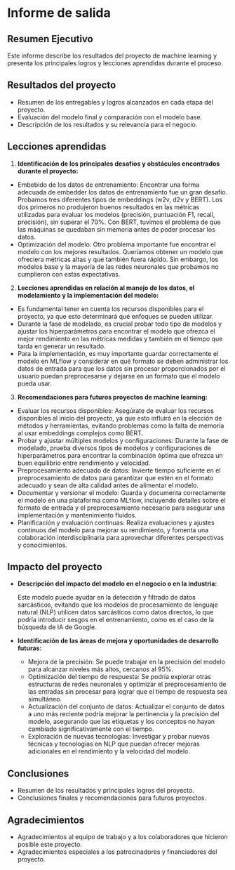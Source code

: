 # Informe de salida

## Resumen Ejecutivo

Este informe describe los resultados del proyecto de machine learning y presenta los principales logros y lecciones aprendidas durante el proceso.

## Resultados del proyecto

- Resumen de los entregables y logros alcanzados en cada etapa del proyecto.
- Evaluación del modelo final y comparación con el modelo base.
- Descripción de los resultados y su relevancia para el negocio.

## Lecciones aprendidas

1. **Identificación de los principales desafíos y obstáculos encontrados durante el proyecto:**

- Embebido de los datos de entrenamiento: Encontrar una forma adecuada de embedder los datos de entrenamiento fue un gran desafío. Probamos tres diferentes tipos de embeddings (w2v, d2v y BERT). Los dos primeros no produjeron buenos resultados en las métricas utilizadas para evaluar los modelos (precisión, puntuación F1, recall, precisión), sin superar el 70%. Con BERT, tuvimos el problema de que las máquinas se quedaban sin memoria antes de poder procesar los datos.
- Optimización del modelo: Otro problema importante fue encontrar el modelo con los mejores resultados. Queríamos obtener un modelo que ofreciera métricas altas y que también fuera rápido. Sin embargo, los modelos base y la mayoría de las redes neuronales que probamos no cumplieron con estas expectativas.

2. **Lecciones aprendidas en relación al manejo de los datos, el modelamiento y la implementación del modelo:**

- Es fundamental tener en cuenta los recursos disponibles para el proyecto, ya que esto determinará qué enfoques se pueden utilizar.
- Durante la fase de modelado, es crucial probar todo tipo de modelos y ajustar los hiperparámetros para encontrar el modelo que ofrezca el mejor rendimiento en las métricas medidas y también en el tiempo que tarda en generar un resultado.
- Para la implementación, es muy importante guardar correctamente el modelo en MLflow y considerar en qué formato se deben administrar los datos de entrada para que los datos sin procesar proporcionados por el usuario puedan preprocesarse y dejarse en un formato que el modelo pueda usar.

3. **Recomendaciones para futuros proyectos de machine learning:**

- Evaluar los recursos disponibles: Asegúrate de evaluar los recursos disponibles al inicio del proyecto, ya que esto influirá en la elección de métodos y herramientas, evitando problemas como la falta de memoria al usar embeddings complejos como BERT.
- Probar y ajustar múltiples modelos y configuraciones: Durante la fase de modelado, prueba diversos tipos de modelos y configuraciones de hiperparámetros para encontrar la combinación óptima que ofrezca un buen equilibrio entre rendimiento y velocidad.
- Preprocesamiento adecuado de datos: Invierte tiempo suficiente en el preprocesamiento de datos para garantizar que estén en el formato adecuado y sean de alta calidad antes de alimentar el modelo.
- Documentar y versionar el modelo: Guarda y documenta correctamente el modelo en una plataforma como MLflow, incluyendo detalles sobre el formato de entrada y el preprocesamiento necesario para asegurar una implementación y mantenimiento fluidos.
- Planificación y evaluación continuas: Realiza evaluaciones y ajustes continuos del modelo para mejorar su rendimiento, y fomenta una colaboración interdisciplinaria para aprovechar diferentes perspectivas y conocimientos.

## Impacto del proyecto

- **Descripción del impacto del modelo en el negocio o en la industria:**

    Este modelo puede ayudar en la detección y filtrado de datos sarcásticos, evitando que los modelos de procesamiento de lenguaje natural (NLP) utilicen datos sarcásticos como datos directos, lo que podría introducir sesgos en el entrenamiento, como es el caso de la búsqueda de IA de Google.

- **Identificación de las áreas de mejora y oportunidades de desarrollo futuras:**

    - Mejora de la precisión: Se puede trabajar en la precisión del modelo para alcanzar niveles más altos, cercanos al 95%.
    - Optimización del tiempo de respuesta: Se podría explorar otras estructuras de redes neuronales y optimizar el preprocesamiento de las entradas sin procesar para lograr que el tiempo de respuesta sea simultáneo.
    - Actualización del conjunto de datos: Actualizar el conjunto de datos a uno más reciente podría mejorar la pertinencia y la precisión del modelo, asegurando que las etiquetas y los conceptos no hayan cambiado significativamente con el tiempo.
    - Exploración de nuevas tecnologías: Investigar y probar nuevas técnicas y tecnologías en NLP que puedan ofrecer mejoras adicionales en el rendimiento y la velocidad del modelo.

## Conclusiones

- Resumen de los resultados y principales logros del proyecto.
- Conclusiones finales y recomendaciones para futuros proyectos.

## Agradecimientos

- Agradecimientos al equipo de trabajo y a los colaboradores que hicieron posible este proyecto.
- Agradecimientos especiales a los patrocinadores y financiadores del proyecto.
